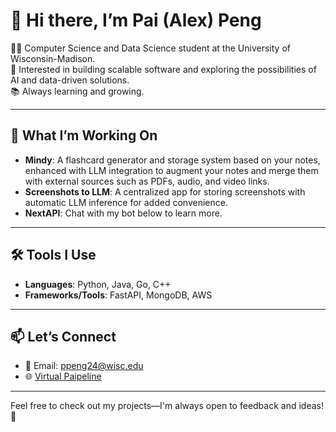 # 🌱 Hi there, I’m Pai (Alex) Peng  

👨‍💻 Computer Science and Data Science student at the University of Wisconsin-Madison.  
🌟 Interested in building scalable software and exploring the possibilities of AI and data-driven solutions.  
📚 Always learning and growing.  

---

## 🌱 What I’m Working On
- **Mindy**: A flashcard generator and storage system based on your notes, enhanced with LLM integration to augment your notes and merge them with external sources such as PDFs, audio, and video links.  
- **Screenshots to LLM**: A centralized app for storing screenshots with automatic LLM inference for added convenience.  
- **NextAPI**: Chat with my bot below to learn more.  
---

## 🛠️ Tools I Use  
- **Languages**: Python, Java, Go, C++  
- **Frameworks/Tools**: FastAPI, MongoDB, AWS  

---

## 📫 Let’s Connect  
- 💌 Email: ppeng24@wisc.edu  
- 🌐 [Virtual Paipeline](https://AnythingAbout.ai)  

---

Feel free to check out my projects—I'm always open to feedback and ideas! 🌟
